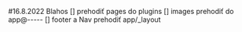 #16.8.2022 Blahos
[] prehodiť pages do plugins 
[] images prehodiť do app@-----
[] footer a Nav prehodiť app/_layout
